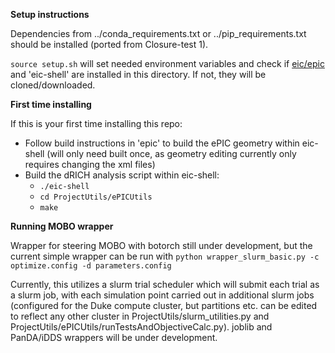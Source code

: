 **Setup instructions** 

Dependencies from ../conda_requirements.txt or ../pip_requirements.txt should be installed (ported from Closure-test 1).

```source setup.sh``` will set needed environment variables and check if [eic/epic](https://github.com/eic/epic/tree/main) and 'eic-shell' are installed in this directory. If not, they will be cloned/downloaded.

**First time installing**

If this is your first time installing this repo:
- Follow build instructions in 'epic' to build the ePIC geometry within eic-shell (will only need built once, as geometry editing currently only requires changing the xml files)
- Build the dRICH analysis script within eic-shell: 
    - ```./eic-shell ```
    - ```cd ProjectUtils/ePICUtils```
    - ```make```

**Running MOBO wrapper**

Wrapper for steering MOBO with botorch still under development, but the current simple wrapper can be run with
```python wrapper_slurm_basic.py -c optimize.config -d parameters.config```

Currently, this utilizes a slurm trial scheduler which will submit each trial as a slurm job, with each simulation point carried out in additional slurm jobs (configured for the Duke compute cluster, but partitions etc. can be edited to reflect any other cluster in ProjectUtils/slurm_utilities.py and ProjectUtils/ePICUtils/runTestsAndObjectiveCalc.py). joblib and PanDA/iDDS wrappers will be under development.
